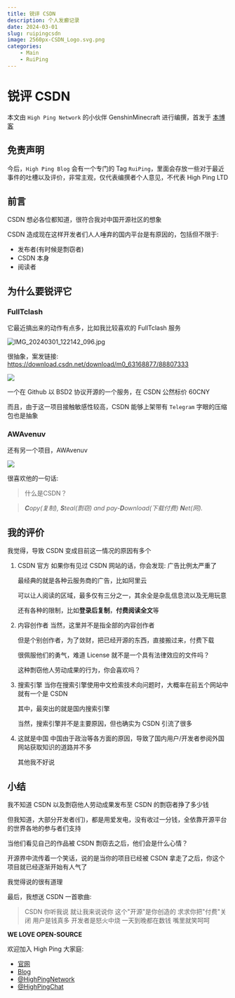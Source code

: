 ```yaml
---
title: 锐评 CSDN
description: 个人发癫记录
date: 2024-03-01
slug: ruipingcsdn
image: 2560px-CSDN_Logo.svg.png
categories:
    - Main
    - RuiPing
---
```


# 锐评 CSDN

本文由 `High Ping Network` 的小伙伴 GenshinMinecraft 进行编撰，首发于 [本博客](https://blog.highp.ing)

## 免责声明

今后，`High Ping Blog` 会有一个专门的 Tag `RuiPing`，里面会存放一些对于最近事件的吐槽以及评价，非常主观，仅代表编撰者个人意见，不代表 High Ping LTD

## 前言

CSDN 想必各位都知道，很符合我对中国开源社区的想象

CSDN 造成现在这样开发者们人人唾弃的国内平台是有原因的，包括但不限于: 
- 发布者(有时候是剽窃者)
- CSDN 本身
- 阅读者

## 为什么要锐评它

### FullTclash

它最近搞出来的动作有点多，比如我比较喜欢的 FullTclash 服务

![IMG_20240301_122142_096.jpg](IMG_20240301_122142_096.jpg)

很抽象，案发链接: <https://download.csdn.net/download/m0_63168877/88807333>

![](IMG_20240301_122345_343.jpg)

一个在 Github 以 BSD2 协议开源的一个服务，在 CSDN 公然标价 60CNY

而且，由于这一项目接触敏感性较高，CSDN 能够上架带有 `Telegram` 字眼的压缩包也是抽象

### AWAvenuv

还有另一个项目，AWAvenuv

![](IMG_20240301_122747_563.jpg)

很喜欢他的一句话: 

> 什么是CSDN？  

> **_C_**_opy(复制),_ **_S_**_teal(剽窃) and pay-_**_D_**_ownload(下载付费)_ **_N_**_et(网)._  


## 我的评价

我觉得，导致 CSDN 变成目前这一情况的原因有多个

1. CSDN 官方
	如果你有见过 CSDN 网站的话，你会发现: 广告比例太严重了
	
	最经典的就是各种云服务商的广告，比如阿里云
	
	可以让人阅读的区域，最多仅有三分之一，其余全是杂乱信息流以及无用玩意
	
	还有各种的限制，比如**登录后复制**，**付费阅读全文**等

2. 内容创作者
	当然，这里并不是指全部的内容创作者
	
	但是个别创作者，为了敛财，把已经开源的东西，直接搬过来，付费下载
	
	很佩服他们的勇气，难道 License 就不是一个具有法律效应的文件吗？
	
	这种剽窃他人劳动成果的行为，你会喜欢吗？

3. 搜索引擎
	当你在搜索引擎使用中文检索技术向问题时，大概率在前五个网站中就有一个是 CSDN
	
	其中，最突出的就是国内搜索引擎
	
	当然，搜索引擎并不是主要原因，但也确实为 CSDN 引流了很多

4. 这就是中国
	中国由于政治等各方面的原因，导致了国内用户/开发者参阅外国网站获取知识的道路并不多
	
	其他我不好说

## 小结

我不知道 CSDN 以及剽窃他人劳动成果发布至 CSDN 的剽窃者挣了多少钱

但我知道，大部分开发者(们)，都是用爱发电，没有收过一分钱，全依靠开源平台的世界各地的参与者们支持

当他们看见自己的作品被 CSDN 剽窃去之后，他们会是什么心情？

开源界中流传着一个笑话，说的是当你的项目已经被 CSDN 拿走了之后，你这个项目就已经逐渐开始有人气了

我觉得说的很有道理

最后，我想送 CSDN 一首歌曲:

> CSDN 你听我说
> 就让我来说说你
> 这个"开源"是你创造的
> 求求你把"付费"关闭
> 用户是钱真多
> 开发者是怒火中烧
> 一天到晚都在数钱
> 嘴里就笑呵呵

**WE LOVE OPEN-SOURCE**

欢迎加入 High Ping 大家庭:
- [官网](https://highp.ing)
- [Blog](https://blog.highp.ing)
- [@HighPingNetwork](https://t.me/HighPingNetwork)
- [@HighPingChat](https://t.me/highpingchat)